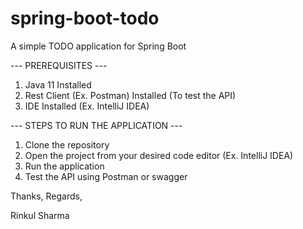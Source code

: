 # spring-boot-todo

A simple TODO application for Spring Boot

--- PREREQUISITES ---

1. Java 11 Installed
2. Rest Client (Ex. Postman) Installed (To test the API)
3. IDE Installed (Ex. IntelliJ IDEA)

--- STEPS TO RUN THE APPLICATION ---

1. Clone the repository
2. Open the project from your desired code editor (Ex. IntelliJ IDEA)
3. Run the application
4. Test the API using Postman or swagger

Thanks, Regards,

Rinkul Sharma
